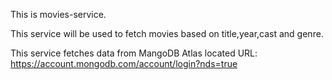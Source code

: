 This is movies-service.

This service will be used to fetch movies based on title,year,cast and genre.

This service fetches data from MangoDB Atlas located URL: 
https://account.mongodb.com/account/login?nds=true